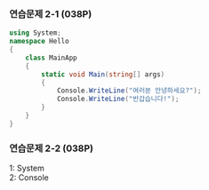 ### 연습문제 2-1 (038P)

```csharp
using System;
namespace Hello
{
    class MainApp
    {
        static void Main(string[] args)
        {
            Console.WriteLine("여러분 안녕하세요?");
            Console.WriteLine("반갑습니다!");
        }
    }
}
```

### 연습문제 2-2 (038P)
1: System<br/>
2: Console
